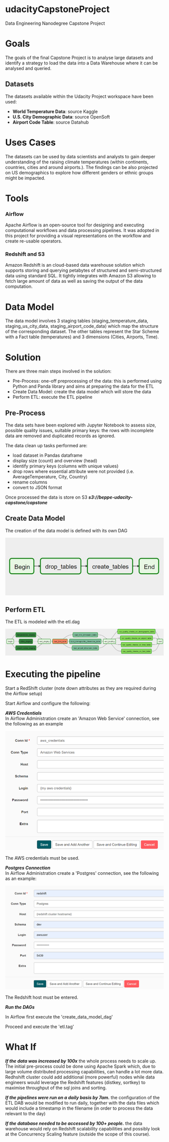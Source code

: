 # udacityCapstoneProject
Data Engineering Nanodegree Capstone Project

# Goals

The goals of the final Capstone Project is to analyse large datasets and identify a strategy to 
load the data into a Data Warehouse where it can be analysed and queried.

## Datasets

The datasets available within the Udacity Project workspace have been used:

- **World Temperature Data**: source Kaggle
- **U.S. City Demographic Data**: source OpenSoft
- **Airport Code Table**: source Datahub
  

# Uses Cases

The datasets can be used by data scientists and analysts to gain deeper understanding of the raising climate temperatures 
(within continents, countries, cities and around airports.). The findings can be also projected on US demographics to
explore how different genders or ethnic groups might be impacted.

# Tools

### Airflow 
Apache Airflow is an open-source tool for designing and executing computational workflows and data processing pipelines.
It was adopted in this project for providing a visual representations on the workflow and create re-usable operators. 

 
### Redshift and S3

Amazon Redshift is an cloud-based data warehouse solution which supports storing and querying petabytes of structured 
and semi-structured data using standard SQL. It tightly integrates with Amazon S3 allowing to fetch large amount of
data as well as saving the output of the data computation.


# Data Model

The data model involves 3 staging tables (staging_temperature_data, staging_us_city_data, staging_airport_code_data) 
which map the structure of the corresponding dataset.
The other tables represent the Star Scheme with a Fact table (temperatures) and 3 dimensions (Cities, Airports, Time).

# Solution

There are three main steps involved in the solution:
* Pre-Process: one-off preprocessing of the data: this is performed using Python and Panda library and aims at preparing the 
 data for the ETL 
* Create Data Model: create the data model which will store the data
* Perform ETL: execute the ETL pipeline


## Pre-Process

The data sets have been explored with Jupyter Notebook to assess size, possible quality issues, suitable
primary keys: the rows with incomplete data are removed and duplicated records as ignored.

The data clean up tasks performed are:
* load dataset in Pandas dataframe
* display size (count) and overview (head)
* identify primary keys (columns with unique values)
* drop rows where essential attribute were not provided (i.e. AverageTemperature, City, Country)
* rename columns 
* convert to JSON format 

Once processed the data is store on S3 ***s3://beppe-udacity-capstone/capstone***

## Create Data Model

The creation of the data model is defined with its own DAG 

![Alt text](wiki/data_model_dag.jpg?raw=true "Title")

## Perform ETL

The ETL is modeled with the etl.dag

![Alt text](wiki/etl_dag.jpg?raw=true "Title")



# Executing the pipeline

Start a RedShift cluster (note down attributes as they are required during the Airflow setup)

Start Airflow and configure the following:
 
***AWS Credentials***  
In Airflow Administration create an 'Amazon Web Service' connection, see the following as an example

![Alt text](wiki/aws_services.png?raw=true "Title")

The AWS credentials must be used.

***Postgres Connection***    
In Airflow Administration create a 'Postgres' connection, see the following as an example:

![Alt text](wiki/redshift_connection.png?raw=true "Title")

The Redshift host must be entered.

***Run the DAGs***  

In Airflow first execute the 'create_data_model_dag'

Proceed and execute the 'etl.tag'

# What If

***If the data was increased by 100x*** the whole process needs to scale up.  
The initial pre-process could be done using Apache Spark which, due to large volume distributed processing capabilities,
can handle a lot more data.   
Redhshift cluster could add additional (more powerful) nodes while data engineers would leverage the Redshift features
(distkey, sortkey) to maximise throughput of the sql joins and sorting.

***If the pipelines were run on a daily basis by 7am.*** the configuration of the ETL DAB would be modified to run 
daily, together with the data files which would include a timestamp in the filename (in order to process the data 
relevant to the day)

***If the database needed to be accessed by 100+ people.*** the data warehouse would rely on Redshift scalability
capabilities and possibly look at the Concurrency Scaling feature (outside the scope of this course).

